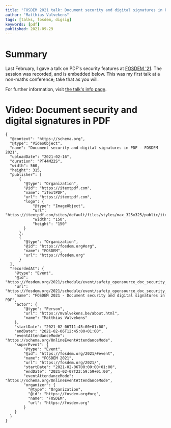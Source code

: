```yaml
---
title: "FOSDEM 2021 talk: Document security and digital signatures in PDF"
author: "Matthias Valvekens"
tags: [talks, fosdem, digsig]
keywords: [pdf]
published: 2021-09-29
---
```


# Summary

Last February, I gave a talk on PDF's security features at [FOSDEM '21](https://fosdem.org/2021/). The session was recorded, and is embedded below.
This was my first talk at a non-maths conference; take that as you will.

For further information, visit [the talk's info page](https://fosdem.org/2021/schedule/event/safety_opensource_doc_security_pdf/).

# Video: Document security and digital signatures in PDF

```{#video .youtube ytid=IbiCK6hNQK0}
{
  "@context": "https://schema.org",
  "@type": "VideoObject",
  "name": "Document security and digital signatures in PDF - FOSDEM 2021",
  "uploadDate": "2021-02-16",
  "duration": "PT44M22S",  
  "width": 560,
  "height": 315,
  "publisher": [
      {
        "@type": "Organization",
        "@id": "https://itextpdf.com",
        "name": "iTextPDF",
        "url": "https://itextpdf.com",
        "logo": {
            "@type": "ImageObject",
            "url": "https://itextpdf.com/sites/default/files/styles/max_325x325/public/itext_0.png",
            "width": "150",
            "height": "150"
        }
      },
      {
        "@type": "Organization",
        "@id": "https://fosdem.org#org",
        "name": "FOSDEM",
        "url": "https://fosdem.org"
      }
  ],
  "recordedAt": {   
    "@type": "Event",
    "@id": "https://fosdem.org/2021/schedule/event/safety_opensource_doc_security_pdf/#talk",
    "url": "https://fosdem.org/2021/schedule/event/safety_opensource_doc_security_pdf/",
    "name": "FOSDEM 2021 - Document security and digital signatures in PDF",
    "actor": {
        "@type": "Person",
        "url": "https://mvalvekens.be/about.html",
        "name": "Matthias Valvekens"
    },
    "startDate": "2021-02-06T11:45:00+01:00",
    "endDate": "2021-02-06T12:45:00+01:00",
    "eventAttendanceMode": "https://schema.org/OnlineEventAttendanceMode",
    "superEvent": {
        "@type": "Event",
        "@id": "https://fosdem.org/2021/#event",
        "name": "FOSDEM 2021",
        "url": "https://fosdem.org/2021/",
        "startDate": "2021-02-06T00:00:00+01:00",
        "endDate": "2021-02-07T23:59:59+01:00",
        "eventAttendanceMode": "https://schema.org/OnlineEventAttendanceMode",
        "organizer": {
          "@type": "Organization",
          "@id": "https://fosdem.org#org",
          "name": "FOSDEM",
          "url": "https://fosdem.org"
        }
    }
  }
}
```
